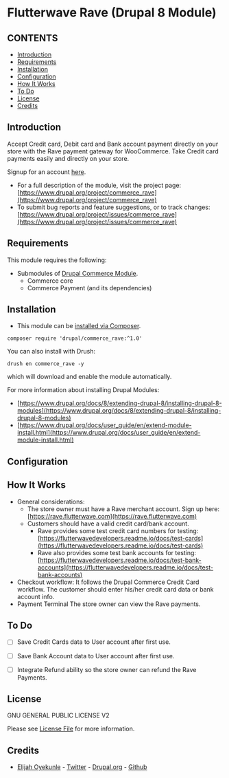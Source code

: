 # Flutterwave Rave (Drupal 8 Module)

CONTENTS
---------------------
* [Introduction](#introduction)
* [Requirements](#requirements)
* [Installation](#installation)
* [Configuration](#configuration)
* [How It Works](#how-it-works)
* [To Do](#to-do)
* [License](#license)
* [Credits](#credits)

## Introduction
Accept Credit card, Debit card and Bank account payment directly on your store with the Rave payment gateway for WooCommerce.
Take Credit card payments easily and directly on your store.

Signup for an account [here](https://rave.flutterwave.com).
* For a full description of the module, visit the project page:
  [https://www.drupal.org/project/commerce_rave](https://www.drupal.org/project/commerce_rave)
* To submit bug reports and feature suggestions, or to track changes:
  [https://www.drupal.org/project/issues/commerce_rave](https://www.drupal.org/project/issues/commerce_rave)

## Requirements
This module requires the following:
* Submodules of [Drupal Commerce Module](https://drupal.org/project/commerce). 
  - Commerce core
  - Commerce Payment (and its dependencies)

## Installation
* This module can be [installed via Composer](https://www.drupal.org/docs/8/extending-drupal-8/installing-modules-composer-dependencies).
```
composer require 'drupal/commerce_rave:^1.0'
```
You can also install with Drush:
```
drush en commerce_rave -y
```
which will download and enable the module automatically.

For more information about installing Drupal Modules: 
* [https://www.drupal.org/docs/8/extending-drupal-8/installing-drupal-8-modules](https://www.drupal.org/docs/8/extending-drupal-8/installing-drupal-8-modules)
* [https://www.drupal.org/docs/user_guide/en/extend-module-install.html](https://www.drupal.org/docs/user_guide/en/extend-module-install.html)

## Configuration


## How It Works
* General considerations:
  - The store owner must have a Rave merchant account.
    Sign up here:
    [https://rave.flutterwave.com](https://rave.flutterwave.com)
  - Customers should have a valid credit card/bank account.
    - Rave provides some test credit card numbers for testing:
      [https://flutterwavedevelopers.readme.io/docs/test-cards](https://flutterwavedevelopers.readme.io/docs/test-cards)
    - Rave also provides some test bank accounts for testing:
      [https://flutterwavedevelopers.readme.io/docs/test-bank-accounts](https://flutterwavedevelopers.readme.io/docs/test-bank-accounts)
* Checkout workflow:
  It follows the Drupal Commerce Credit Card workflow.
  The customer should enter his/her credit card data or bank account info.
* Payment Terminal
  The store owner can view the Rave payments.

## To Do
- [ ] Save Credit Cards data to User account after first use.
- [ ] Save Bank Account data to User account after first use.
- [ ] Integrate Refund ability so the store owner can refund the Rave Payments.


## License

GNU GENERAL PUBLIC LICENSE V2

Please see [License File](LICENSE.txt) for more information.

## Credits

- [Elijah Oyekunle](https://elijahoyekunle.com) - [Twitter](https://twitter.com/elijahoyekunle) - [Drupal.org](https://www.drupal.org/u/elijahoyekunle) - [Github](https://github.com/playmice)
